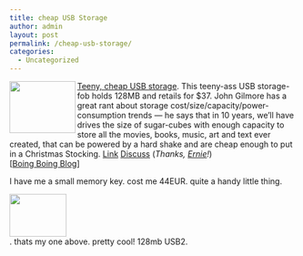 ```yaml
---
title: cheap USB Storage
author: admin
layout: post
permalink: /cheap-usb-storage/
categories:
  - Uncategorized
---
```

[Teeny, cheap USB storage][1]. <img height=91 src="http://craphound.com/images/teenyusbfob.jpg" width=116 align=left> This teeny-ass USB storage-fob holds 128MB and retails for $37. John Gilmore has a great rant about storage cost/size/capacity/power-consumption trends &#8212; he says that in 10 years, we&#8217;ll have drives the size of sugar-cubes with enough capacity to store all the movies, books, music, art and text ever created, that can be powered by a hard shake and are cheap enough to put in a Christmas Stocking. [Link][2] [Discuss][3] (*Thanks, [Ernie][4]!*) <br clear=all>[[Boing Boing Blog][5]] 

I have me a small memory key. cost me 44EUR. quite a handy little thing. 

[<img src="archives/thumb-200307161922-memory-key-001.jpg" width="100" height="75" alt border="0" />][6]  
. thats my one above. pretty cool! 128mb USB2.

 [1]: http://boingboing.net/#200443673
 [2]: http://babelfish.altavista.com/babelfish/urltrurl?lp=ja_en&url=http%3A%2F%2Fwww.watch.impress.co.jp%2Fakiba%2Fhotline%2F20030719%2Fetc_et128m.html
 [3]: http://www.quicktopic.com/boing/H/fN8QuxRb2Q5
 [4]: http://www.psylux.com
 [5]: http://boingboing.net/
 [6]: archives/200307161922-memory-key-001.jpg
